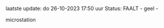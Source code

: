 laatste update: 
do 26-10-2023 17:50   uur 
Status: FAALT - geel - 
<div class="service Y">microstation</div>